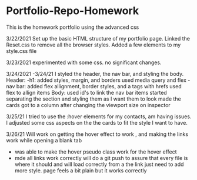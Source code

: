 # Portfolio-Repo-Homework
This is the homework portfolio using the advanced css 

3/22/2021
Set up the  basic HTML structure of my portfolio page.
Linked the Reset.css to remove all the browser styles.
Added a few elements to my style.css file

3/23/2021
experimented with some css. no significant changes.

3/24/2021 -3/24/21
I styled the header, the nav bar, and styling the body.
Header:
-h1: added styles, margin, and borders
    used media query and flex
-nav bar: added flex allignment, border styles, and a tags with hrefs
    used flex  to allign items
Body:
used id's to link the nav bar items
started separating the section and styling them as I want them to look
made the cards got to a column after changing the viewport size on inspector

3/25/21
I tried to use the :hover elements for my contacts, am having issues.
I adjusted some css aspects on the the cards to fit the style I want to have.

3/26/21
Will work on getting the hover effect to work , and making the links work while opening a blank tab
- was able to make the hover pseudo class work for the  hover effect
- mde all links work correctly
will do a git push to assure that every file is where it should and will load correctly from a the link
just need to add more style. page feels a bit plain but it works correctly